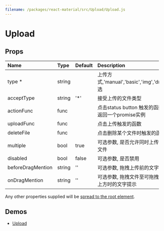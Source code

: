 ```yaml
---
filename: /packages/react-material/src/Upload/Upload.js
---
```


<!--- This documentation is automatically generated, do not try to edit it. -->

# Upload



## Props

| Name | Type | Default | Description |
|:-----|:-----|:--------|:------------|
| <span class="prop-name required">type *</span> | <span class="prop-type">string |  | 上传方式,'manual','basic','img','drag'可选 |
| <span class="prop-name">acceptType</span> | <span class="prop-type">string | <span class="prop-default">'*'</span> | 接受上传的文件类型 |
| <span class="prop-name">actionFunc</span> | <span class="prop-type">func |  | 点击status button 触发的函数，返回一个promise实例 |
| <span class="prop-name">uploadFunc</span> | <span class="prop-type">func |  | 点击上传触发的函数 |
| <span class="prop-name">deleteFile</span> | <span class="prop-type">func |  | 点击删除某个文件时触发的函数 |
| <span class="prop-name">multiple</span> | <span class="prop-type">bool | <span class="prop-default">true</span> | 可选参数, 是否允许同时上传多个文件 |
| <span class="prop-name">disabled</span> | <span class="prop-type">bool | <span class="prop-default">false</span> | 可选参数, 是否禁用 |
| <span class="prop-name">beforeDragMention</span> | <span class="prop-type">string | <span class="prop-default">''</span> | 可选参数, 拖拽上传前的文字提示 |
| <span class="prop-name">onDragMention</span> | <span class="prop-type">string | <span class="prop-default">''</span> | 可选参数, 拖拽文件至可拖拽区域上方时的文字提示 |

Any other properties supplied will be [spread to the root element](/guides/api#spread).

## Demos

- [Upload](/demos/upload)

